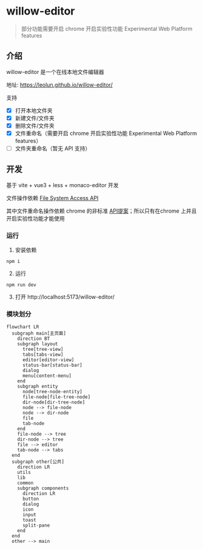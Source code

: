 # willow-editor
> 部分功能需要开启 chrome 开启实验性功能 Experimental Web Platform features
## 介绍
willow-editor 是一个在线本地文件编辑器

地址: https://leolun.github.io/willow-editor/

支持
- [x] 打开本地文件夹
- [x] 新建文件/文件夹
- [x] 删除文件/文件夹
- [x] 文件重命名（需要开启 chrome 开启实验性功能 Experimental Web Platform features）
- [ ] 文件夹重命名（暂无 API 支持）
## 开发
基于 vite + vue3 + less + monaco-editor 开发

文件操作依赖 [File System Access API](https://developer.mozilla.org/en-US/docs/Web/API/File_System_Access_API)

其中文件重命名操作依赖 chrome 的非标准 [API提案](https://github.com/whatwg/fs/pull/10)；所以只有在chrome 上并且开启实验性功能才能使用

### 运行
1. 安装依赖
```shell
npm i
```
2. 运行
```shell
npm run dev
```
3. 打开 http://localhost:5173/willow-editor/
### 模块划分
```mermaid
flowchart LR
  subgraph main[主页面]
    direction BT
    subgraph layout
      tree[tree-view]
      tabs[tabs-view]
      editor[editor-view]
      status-bar[status-bar]
      dialog
      menu[content-menu]
    end
    subgraph entity
      node[tree-node-entity]
      file-node[file-tree-node]
      dir-node[dir-tree-node]
      node --> file-node
      node --> dir-node
      file
      tab-node
    end
    file-node --> tree
    dir-node --> tree
    file --> editor
    tab-node --> tabs
  end
  subgraph other[公共]
    direction LR
    utils
    lib
    common
    subgraph components
      direction LR
      button
      dialog
      icon
      input
      toast
      split-pane
    end
  end
  other --> main
```

